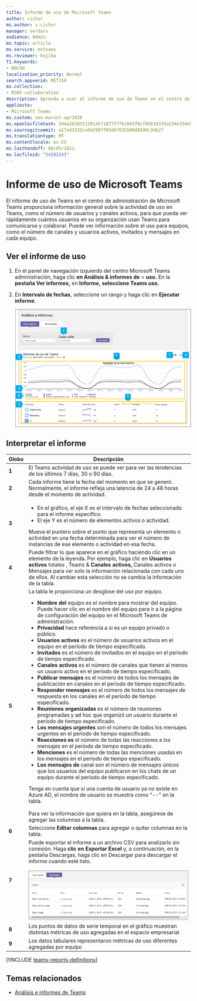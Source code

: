 ```yaml
---
title: Informe de uso de Microsoft Teams
author: cichur
ms.author: v-cichur
manager: serdars
audience: Admin
ms.topic: article
ms.service: msteams
ms.reviewer: kojika
f1.keywords:
- NOCSH
localization_priority: Normal
search.appverid: MET150
ms.collection:
- M365-collaboration
description: Aprenda a usar el informe de uso de Teams en el centro de administración de Microsoft Teams para obtener información general sobre la actividad de Teams en su organización.
appliesto:
- Microsoft Teams
ms.custom: seo-marvel-apr2020
ms.openlocfilehash: 344a263d2512914571877f7761843f0cf85810335a234e154e9a7f3c021d0644
ms.sourcegitcommit: a17ad3332ca5d2997f85db7835500d8190c34b2f
ms.translationtype: MT
ms.contentlocale: es-ES
ms.lasthandoff: 08/05/2021
ms.locfileid: "54282543"
---
```

# <a name="microsoft-teams-usage-report"></a>Informe de uso de Microsoft Teams

El informe de uso de Teams en el centro de administración de Microsoft Teams proporciona información general sobre la actividad de uso en Teams, como el número de usuarios y canales activos, para que pueda ver rápidamente cuántos usuarios en su organización usan Teams para comunicarse y colaborar. Puede ver información sobre el uso para equipos, como el número de canales y usuarios activos, invitados y mensajes en cada equipo.

## <a name="view-the-usage-report"></a>Ver el informe de uso

1. En el panel de navegación izquierdo del centro Microsoft Teams administración, haga clic **en Análisis & informes de**  >  **uso.** En la **pestaña Ver informes,** en **Informe,** **seleccione Teams uso.**
2. En **Intervalo de fechas**, seleccione un rango y haga clic en **Ejecutar informe**.

    ![Captura de pantalla del Teams de uso en el Teams de administración con llamadas](../media/teams-reports-teams-usage-with-callouts1.png "Captura de pantalla del Teams de uso en el Teams de administración con llamadas")

## <a name="interpret-the-report"></a>Interpretar el informe

|Globo |Descripción  |
|--------|-------------|
|**1**   |El Teams actividad de uso se puede ver para ver las tendencias de los últimos 7 días, 30 o 90 días. |
|**2**   |Cada informe tiene la fecha del momento en que se generó. Normalmente, el informe refleja una latencia de 24 a 48 horas desde el momento de actividad. |
|**3**   |<ul><li>En el gráfico, el eje X es el intervalo de fechas seleccionado para el informe específico.</li> <li> El eje Y es el número de elementos activos o actividad.</li> </ul>Mueva el puntero sobre el punto que representa un elemento o actividad en una fecha determinada para ver el número de instancias de ese elemento o actividad en esa fecha.|
|**4**   |Puede filtrar lo que aparece en el gráfico haciendo clic en un elemento de la leyenda. Por ejemplo, haga clic en **Usuarios activos** totales , Teams &  **Canales** **activos,** Canales activos o Mensajes para ver solo la información relacionada con cada uno de ellos. Al cambiar esta selección no se cambia la información de la tabla. |
|**5**   |La tabla le proporciona un desglose del uso por equipo. <ul><li>**Nombre del** equipo es el nombre para mostrar del equipo. Puede hacer clic en el nombre del equipo para ir a la página de configuración del equipo en el Microsoft Teams de administración. </li> <li>**Privacidad** hace referencia a si es un equipo privado o público.</li> <li>**Usuarios activos** es el número de usuarios activos en el equipo en el período de tiempo especificado.</li><li>**Invitados** es el número de invitados en el equipo en el período de tiempo especificado.</li> <li>**Canales activos** es el número de canales que tienen al menos un usuario activo en el período de tiempo especificado.</li> <li>**Publicar mensajes** es el número de todos los mensajes de publicación en canales en el período de tiempo especificado.</li> <li>**Responder mensajes** es el número de todos los mensajes de respuesta en los canales en el período de tiempo especificado.</li> <li>**Reuniones organizadas** es el número de reuniones programadas y ad hoc que organizó un usuario durante el período de tiempo especificado. </li><li>**Los mensajes urgentes** son el número de todos los mensajes urgentes en el período de tiempo especificado.</li><li>**Reacciones es** el número de todas las reacciones a los mensajes en el período de tiempo especificado.</li><li>**Menciones** es el número de todas las menciones usadas en los mensajes en el período de tiempo especificado.</li><li>**Los mensajes de** canal son el número de mensajes únicos que los usuarios del equipo publicaron en los chats de un equipo durante el período de tiempo especificado.</li> </li> </ul>Tenga en cuenta que si una cuenta de usuario ya no existe en Azure AD, el nombre de usuario se muestra como "--" en la tabla. <br><br>Para ver la información que quiera en la tabla, asegúrese de agregar las columnas a la tabla. |
|**6**   |Seleccione **Editar columnas** para agregar o quitar columnas en la tabla.|
|**7**   |Puede exportar el informe a un archivo CSV para analizarlo sin conexión. Haga **clic en Exportar Excel** y, a continuación, en la pestaña Descargas, haga clic en Descargar para descargar el informe cuando esté listo.  <br><br>![Captura de pantalla de la pestaña Descargas que muestra los informes exportados para descargar](../media/teams-reports-export-to-csv.png)|
|**8** |Los puntos de datos de serie temporal en el gráfico muestran distintas métricas de uso agregadas en el espacio empresarial|
|**9** |Los datos tabulares representaron métricas de uso diferentes agregadas por equipo|

[!INCLUDE [teams-reports-definitions](../includes/teams-reports-definitions.md)]

## <a name="related-topics"></a>Temas relacionados

- [Análisis e informes de Teams](teams-reporting-reference.md)
